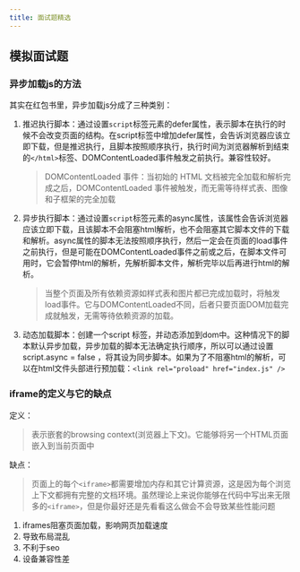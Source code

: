 ```yaml
---
title: 面试题精选
---
```

## 模拟面试题

### 异步加载js的方法

其实在红包书里，异步加载js分成了三种类别：

1. 推迟执行脚本：通过设置`script`标签元素的defer属性，表示脚本在执行的时候不会改变页面的结构。在script标签中增加defer属性，会告诉浏览器应该立即下载，但是推迟执行，且脚本按照顺序执行，执行时间为浏览器解析到结束的`</html>`标签、DOMContentLoaded事件触发之前执行。兼容性较好。

    > DOMContentLoaded 事件：当初始的 HTML 文档被完全加载和解析完成之后，DOMContentLoaded 事件被触发，而无需等待样式表、图像和子框架的完全加载

2. 异步执行脚本：通过设置`script`标签元素的async属性，该属性会告诉浏览器应该立即下载，且该脚本不会阻塞html解析，也不会阻塞其它脚本文件的下载和解析。async属性的脚本无法按照顺序执行，然后一定会在页面的load事件之前执行，但是可能在DOMContentLoaded事件之前或之后，在脚本文件可用时，它会暂停html的解析，先解析脚本文件，解析完毕以后再进行html的解析。

    > 当整个页面及所有依赖资源如样式表和图片都已完成加载时，将触发load事件。它与DOMContentLoaded不同，后者只要页面DOM加载完成就触发，无需等待依赖资源的加载。

3. 动态加载脚本：创建一个script 标签，并动态添加到dom中。这种情况下的脚本默认异步加载，异步加载的脚本无法确定执行顺序，所以可以通过设置script.async = false ，将其设为同步脚本。如果为了不阻塞html的解析，可以在html文件头部进行预加载：`<link rel="proload" href="index.js" />`

### iframe的定义与它的缺点

定义：

> 表示嵌套的browsing context(浏览器上下文)。它能够将另一个HTML页面嵌入到当前页面中

缺点：

>页面上的每个`<iframe>`都需要增加内存和其它计算资源，这是因为每个浏览上下文都拥有完整的文档环境。虽然理论上来说你能够在代码中写出来无限多的`<iframe>`，但是你最好还是先看看这么做会不会导致某些性能问题

1. iframes阻塞页面加载，影响网页加载速度
2. 导致布局混乱
3. 不利于seo
4. 设备兼容性差
